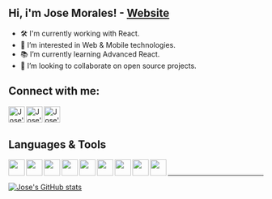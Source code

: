 ## Hi, i'm Jose Morales! - [Website][website]

- 🛠 I'm currently working with React.
- 👀 I’m interested in Web & Mobile technologies.
- 📚 I’m currently learning Advanced React.
- 💞️ I’m looking to collaborate on open source projects.


## Connect with me:
[<img align="left" width="32px" alt="Jose's LinkedIn" src="https://www.freepnglogos.com/uploads/linkedin-logo-transparent-picture-31.png"/>][linkedin]
[<img align="left" width="32px" alt="Jose's Instagram" src="https://www.freepnglogos.com/uploads/instagram-logos-png-images-free-download-2.png"/>][instagram]
[<img align="left" width="32px" alt="Jose's Discord" src="https://discord.com/assets/3437c10597c1526c3dbd98c737c2bcae.svg"/>][discord]

<br/>
<br/>

## Languages & Tools
<img align="left" width="32px" heigth="32px" src="https://img.icons8.com/color/50/000000/html-5--v1.png"/>
<img align="left" width="32px" heigth="32px" src="https://cdn.jsdelivr.net/npm/programming-languages-logos/src/javascript/javascript.png"/>
<img align="left" width="32px" heigth="32px" src="https://cdn.jsdelivr.net/npm/programming-languages-logos@0.0.3/src/css/css.svg"/>

<img align="left" width="32px" heigth="32px" src="https://cdn.jsdelivr.net/npm/js-devicon@2.7.4/icons/react/react-original.svg"/>
<img align="left" width="32px" heigth="32px" src="https://img.icons8.com/color/48/000000/redux.png"/>

<img align="left" width="32px" heigth="32px" src="https://cdn.jsdelivr.net/npm/js-devicon@2.7.4/icons/git/git-original.svg"/>
<img align="left" width="32px" heigth="32px" src="https://cdn.jsdelivr.net/npm/js-devicon@2.7.4/icons/mysql/mysql-original.svg"/>
<img align="left" width="32px" heigth="32px" src="https://cdn.jsdelivr.net/npm/js-devicon@2.7.4/icons/csharp/csharp-original.svg"/>
<img align="left" width="32px" heigth="32px" src="https://cdn.jsdelivr.net/npm/js-devicon@2.7.4/icons/vim/vim-original.svg"/>
<br/>

---

[![Jose's GitHub stats](https://github-readme-stats.vercel.app/api?username=josemoralesdev&count_private=true&show_icons=true&theme=dark)](https://github.com/anuraghazra/github-readme-stats)

[website]: https://josemoralesdev.github.io
[instagram]: https://instagram.com/josemorales.dev
[linkedin]: https://linkedin.com/in/josemoralesdev
[discord]: https://discordapp.com/users/JEMorales#1998

